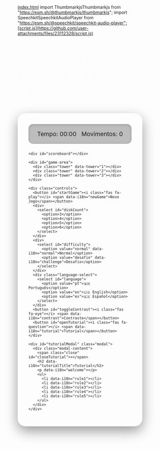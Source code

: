 [index.html](https://github.com/user-attachments/files/23112316/index.html)
import ThumbmarkjsThumbmarkjs from "https://esm.sh/@thumbmarkjs/thumbmarkjs";
import SpeechkitSpeechkitAudioPlayer from "https://esm.sh/@speechkit/speechkit-audio-player";[script.js](https://github.com/user-attachments/files/23112328/script.js)
<!DOCTYPE html>
<html lang="en">

  <head>
    <meta charset="UTF-8">
    <title>Torre de Hanoi</title>
    

  </head>
    
  <body>
  <!DOCTYPE html>
<html lang="pt-br">
<head>
  <meta charset="UTF-8">
  <meta name="viewport" content="width=device-width, initial-scale=1.0">
  <title>Torre de Hanoi - Edição Global</title>
  <link rel="stylesheet" href="https://cdnjs.cloudflare.com/ajax/libs/font-awesome/6.0.0/css/all.min.css">
  <link href="https://fonts.googleapis.com/css2?family=Poppins:wght@400;600;700&display=swap" rel="stylesheet">
  <style>
    * {
      margin: 0;
      padding: 0;
      box-sizing: border-box;
    }

    body {
      font-family: 'Poppins', sans-serif;
      min-height: 100vh;
      background: linear-gradient(145deg, #0f2027, #203a43, #2c5364);
      color: #fff;
      display: flex;
      flex-direction: column;
      align-items: center;
      padding: 40px 20px;
      overflow-x: hidden;
      transition: all 0.5s ease;
    }

    h1 {
      font-size: 2.8rem;
      margin-bottom: 25px;
      text-transform: uppercase;
      letter-spacing: 3px;
      text-shadow: 0 3px 15px rgba(0, 0, 0, 0.6);
      animation: fadeInTitle 1s ease-in-out;
    }

    @keyframes fadeInTitle {
      from { opacity: 0; transform: translateY(-20px); }
      to { opacity: 1; transform: translateY(0); }
    }

    .container {
      background: rgba(255, 255, 255, 0.08);
      border-radius: 25px;
      padding: 35px;
      backdrop-filter: blur(12px);
      box-shadow: 0 15px 40px rgba(0, 0, 0, 0.4);
      width: 100%;
      max-width: 950px;
      transition: transform 0.3s ease;
    }

    .stats {
      display: flex;
      justify-content: space-around;
      margin-bottom: 25px;
      font-size: 1.2rem;
      background: rgba(0, 0, 0, 0.25);
      padding: 20px;
      border-radius: 15px;
      box-shadow: inset 0 2px 10px rgba(0, 0, 0, 0.2);
    }

    #scoreboard {
      text-align: center;
      margin: 25px 0;
      font-size: 1.1rem;
      color: #a3bffa;
      font-weight: 600;
    }

    #game-area {
      display: flex;
      justify-content: space-between;
      width: 100%;
      height: 400px;
      position: relative;
      perspective: 1200px;
    }

    .tower {
      width: 30%;
      display: flex;
      flex-direction: column-reverse;
      align-items: center;
      justify-content: flex-start;
      background: linear-gradient(180deg, rgba(255, 255, 255, 0.12), transparent);
      border-radius: 15px;
      border-bottom: 15px solid #8d5524;
      position: relative;
      cursor: pointer;
      transition: transform 0.4s ease, border-bottom-color 0.4s ease;
    }

    .tower:hover {
      transform: translateY(-8px);
    }

    .tower::after {
      content: '';
      position: absolute;
      bottom: -60px;
      width: 14px;
      height: 120px;
      background: linear-gradient(#8d5524, #5d4037);
      border-radius: 8px;
      box-shadow: 0 5px 20px rgba(0, 0, 0, 0.4);
    }

    .tower.active {
      border-bottom-color: #f1c40f;
      transform: scale(1.06);
    }

    .disk {
      height: 40px;
      margin: 5px 0;
      border-radius: 30px;
      transition: all 0.5s ease;
      color: #fff;
      display: flex;
      align-items: center;
      justify-content: center;
      font-weight: 700;
      text-shadow: 0 2px 5px rgba(0, 0, 0, 0.6);
      box-shadow: 0 6px 20px rgba(0, 0, 0, 0.3);
      animation: slideIn 0.4s ease;
    }

    @keyframes slideIn {
      from { transform: translateY(-30px); opacity: 0; }
      to { transform: translateY(0); opacity: 1; }
    }

    .selected {
      transform: scale(1.2) rotate(3deg);
      box-shadow: 0 0 25px rgba(241, 196, 15, 0.9);
    }

    .controls {
      display: flex;
      flex-wrap: wrap;
      gap: 20px;
      justify-content: center;
      margin-top: 35px;
    }

    button, select {
      padding: 14px 30px;
      font-size: 1.1rem;
      border: none;
      border-radius: 50px;
      background: linear-gradient(45deg, #f1c40f, #e67e22);
      color: #fff;
      cursor: pointer;
      transition: all 0.4s ease;
      box-shadow: 0 6px 20px rgba(0, 0, 0, 0.25);
      text-transform: uppercase;
      font-weight: 700;
      position: relative;
      overflow: hidden;
    }

    button:hover, select:hover {
      transform: translateY(-4px);
      box-shadow: 0 10px 25px rgba(0, 0, 0, 0.35);
      background: linear-gradient(45deg, #f39c12, #d35400);
    }

    button::after {
      content: '';
      position: absolute;
      top: 50%;
      left: 50%;
      width: 0;
      height: 0;
      background: rgba(255, 255, 255, 0.3);
      border-radius: 50%;
      transform: translate(-50%, -50%);
      transition: width 0.6s ease, height 0.6s ease;
    }

    button:hover::after {
      width: 200%;
      height: 200%;
    }

    select {
      background: #34495e;
      appearance: none;
      padding-right: 40px;
    }

    .language-select {
      position: relative;
    }

    .language-select::after {
      content: '\f078';
      font-family: 'Font Awesome 6 Free';
      font-weight: 900;
      position: absolute;
      right: 15px;
      top: 50%;
      transform: translateY(-50%);
      color: #fff;
      pointer-events: none;
    }

    .modal {
      display: none;
      position: fixed;
      z-index: 1000;
      left: 0;
      top: 0;
      width: 100%;
      height: 100%;
      background: rgba(0, 0, 0, 0.95);
      animation: fadeIn 0.4s ease;
    }

    @keyframes fadeIn {
      from { opacity: 0; }
      to { opacity: 1; }
    }

    .modal-content {
      background: #1c2526;
      margin: 10% auto;
      padding: 35px;
      border-radius: 20px;
      width: 90%;
      max-width: 600px;
      box-shadow: 0 15px 50px rgba(0, 0, 0, 0.6);
      position: relative;
      animation: modalPop 0.4s ease;
    }

    @keyframes modalPop {
      from { transform: scale(0.9); opacity: 0; }
      to { transform: scale(1); opacity: 1; }
    }

    .close {
      position: absolute;
      top: 15px;
      right: 25px;
      font-size: 35px;
      color: #fff;
      cursor: pointer;
      transition: color 0.3s ease;
    }

    .close:hover {
      color: #f1c40f;
    }

    .high-contrast {
      background: #000;
      color: #ffeb3b;
    }

    .high-contrast button, .high-contrast select {
      background: #ffeb3b;
      color: #000;
    }

    @media (max-width: 768px) {
      h1 { font-size: 2.2rem; }
      .tower { height: 300px; }
      .disk { height: 32px; font-size: 1rem; }
      button, select { padding: 12px 25px; font-size: 1rem; }
      .stats { flex-direction: column; text-align: center; gap: 15px; }
    }
  </style>
</head>
<body>
  <h1 data-i18n="title">Torre de Hanoi - Edição Global</h1>
  <div class="container">
    <div class="stats">
      <div data-i18n="time">Tempo: <span id="time">00:00</span></div>
      <div id="timeLimitContainer" style="display:none;" data-i18n="remaining">Restante: <span id="timeRemaining">00:00</span></div>
      <div data-i18n="moves">Movimentos: <span id="moves">0</span></div>
    </div>

    <div id="scoreboard"></div>

    <div id="game-area">
      <div class="tower" data-tower="1"></div>
      <div class="tower" data-tower="2"></div>
      <div class="tower" data-tower="3"></div>
    </div>

    <div class="controls">
      <button id="startGame"><i class="fas fa-play"></i> <span data-i18n="newGame">Novo Jogo</span></button>
      <div>
        <select id="diskCount">
          <option>3</option>
          <option>4</option>
          <option>5</option>
          <option>6</option>
        </select>
      </div>
      <div>
        <select id="difficulty">
          <option value="normal" data-i18n="normal">Normal</option>
          <option value="desafio" data-i18n="challenge">Desafio</option>
        </select>
      </div>
      <div class="language-select">
        <select id="language">
          <option value="pt">🇧🇷 Português</option>
          <option value="en">🇺🇸 English</option>
          <option value="es">🇪🇸 Español</option>
        </select>
      </div>
      <button id="toggleContrast"><i class="fas fa-eye"></i> <span data-i18n="contrast">Contraste</span></button>
      <button id="openTutorial"><i class="fas fa-question"></i> <span data-i18n="tutorial">Tutorial</span></button>
    </div>

    <div id="tutorialModal" class="modal">
      <div class="modal-content">
        <span class="close" id="closeTutorial">×</span>
        <h2 data-i18n="tutorialTitle">Tutorial</h2>
        <p data-i18n="welcome"></p>
        <ul>
          <li data-i18n="rule1"></li>
          <li data-i18n="rule2"></li>
          <li data-i18n="rule3"></li>
          <li data-i18n="rule4"></li>
          <li data-i18n="rule5"></li>
        </ul>
      </div>
    </div>
  </div>

  <audio id="audioSelect" src="https://www.soundjay.com/buttons/beep-01a.mp3" preload="auto"></audio>
  <audio id="audioMove" src="https://www.soundjay.com/buttons/beep-07.mp3" preload="auto"></audio>
  <audio id="audioWin" src="https://www.soundjay.com/misc/sounds/bell-ring-01.mp3" preload="auto"></audio>

  <script>
    const translations = {
      pt: {
        title: "Torre de Hanoi - Edição Global",
        time: "Tempo:",
        remaining: "Restante:",
        moves: "Movimentos:",
        newGame: "Novo Jogo",
        normal: "Normal",
        challenge: "Desafio",
        contrast: "Contraste",
        tutorial: "Tutorial",
        tutorialTitle: "Tutorial",
        welcome: "Desafie-se na Torre de Hanoi!",
        rule1: "Mova todos os discos da torre 1 para a torre 3.",
        rule2: "Um disco maior nunca pode ficar sobre um menor.",
        rule3: "Clique para selecionar e mover discos.",
        rule4: "No modo Desafio, o tempo é seu inimigo!",
        rule5: "Movimentos ideais: 2ⁿ - 1.",
        invalidMove: "Movimento inválido!",
        perfectWin: "🎉 Vitória Perfeita!",
        win: "✅ Você venceu!",
        ideal: "ideal",
        in: "em",
        timeUp: "⏰ Tempo esgotado!"
      },
      en: {
        title: "Tower of Hanoi - Global Edition",
        time: "Time:",
        remaining: "Remaining:",
        moves: "Moves:",
        newGame: "New Game",
        normal: "Normal",
        challenge: "Challenge",
        contrast: "Contrast",
        tutorial: "Tutorial",
        tutorialTitle: "Tutorial",
        welcome: "Challenge yourself in Tower of Hanoi!",
        rule1: "Move all disks from tower 1 to tower 3.",
        rule2: "A larger disk cannot be placed on a smaller one.",
        rule3: "Click to select and move disks.",
        rule4: "In Challenge mode, time is your enemy!",
        rule5: "Ideal moves: 2ⁿ - 1.",
        invalidMove: "Invalid move!",
        perfectWin: "🎉 Perfect Victory!",
        win: "✅ You won!",
        ideal: "ideal",
        in: "in",
        timeUp: "⏰ Time's up!"
      },
      es: {
        title: "Torre de Hanói - Edición Global",
        time: "Tiempo:",
        remaining: "Restante:",
        moves: "Movimientos:",
        newGame: "Nuevo Juego",
        normal: "Normal",
        challenge: "Desafío",
        contrast: "Contraste",
        tutorial: "Tutorial",
        tutorialTitle: "Tutorial",
        welcome: "¡Desafíate en la Torre de Hanói!",
        rule1: "Mueve todos los discos de la torre 1 a la torre 3.",
        rule2: "Un disco mayor no puede estar sobre uno menor.",
        rule3: "Haz clic para seleccionar y mover discos.",
        rule4: "¡En modo Desafío, el tiempo es tu enemigo!",
        rule5: "Movimientos ideales: 2ⁿ - 1.",
        invalidMove: "¡Movimiento inválido!",
        perfectWin: "🎉 ¡Victoria Perfecta!",
        win: "✅ ¡Ganaste!",
        ideal: "ideal",
        in: "en",
        timeUp: "⏰ ¡Tiempo agotado!"
      }
    };

    let towers = [[], [], []];
    let selectedDisk = null;
    let selectedTowerIndex = null;
    let moves = 0;
    let timerInterval;
    let startTime;
    let timeLimit = 0;
    let currentDifficulty = "normal";

    function updateLanguage() {
      const lang = document.getElementById('language').value;
      document.querySelectorAll('[data-i18n]').forEach(element => {
        const key = element.getAttribute('data-i18n');
        element.innerHTML = translations[lang][key] || element.innerHTML;
        if (element.tagName === 'DIV' || element.tagName === 'SPAN') {
          element.innerHTML = `${translations[lang][key]} <span id="${key === 'time' ? 'time' : key === 'remaining' ? 'timeRemaining' : 'moves'}">${document.getElementById(key === 'time' ? 'time' : key === 'remaining' ? 'timeRemaining' : 'moves').textContent}</span>`;
        }
      });
      document.title = translations[lang].title;
    }

    function formatTime(seconds) {
      const m = Math.floor(seconds / 60);
      const s = seconds % 60;
      return `${String(m).padStart(2, '0')}:${String(s).padStart(2, '0')}`;
    }

    function updateScoreboard(diskCount, elapsedSeconds, moves) {
      const keyTime = "bestTime_" + diskCount;
      const keyMoves = "bestMoves_" + diskCount;
      let bestTime = localStorage.getItem(keyTime) || Infinity;
      let bestMoves = localStorage.getItem(keyMoves) || Infinity;
      if (elapsedSeconds < bestTime) localStorage.setItem(keyTime, elapsedSeconds);
      if (moves < bestMoves) localStorage.setItem(keyMoves, moves);
      document.getElementById('scoreboard').innerHTML = `
        Best: ${formatTime(parseInt(localStorage.getItem(keyTime)) || 0)} | ${localStorage.getItem(keyMoves) || 0} moves
      `;
    }

    function createDisks(count) {
      towers = [[], [], []];
      document.querySelectorAll('.tower').forEach(tower => {
        tower.innerHTML = '';
        tower.classList.remove('active');
      });
      const colors = ['#e74c3c', '#3498db', '#2ecc71', '#f1c40f', '#9b59b6', '#e67e22'];
      const tower1 = document.querySelector('[data-tower="1"]');
      for (let i = count; i > 0; i--) {
        const disk = document.createElement('div');
        disk.className = 'disk';
        disk.style.width = `${i * 50 + 60}px`;
        disk.style.background = `linear-gradient(45deg, ${colors[(i - 1) % colors.length]}, ${colors[i % colors.length]})`;
        disk.dataset.size = i;
        disk.textContent = i;
        tower1.appendChild(disk);
        towers[0].push(disk);
      }
    }

    function resetSelection() {
      if (selectedDisk) {
        selectedDisk.classList.remove('selected');
        const originalTower = document.querySelector(`[data-tower="${selectedTowerIndex + 1}"]`);
        originalTower.appendChild(selectedDisk);
        towers[selectedTowerIndex].push(selectedDisk);
      }
      selectedDisk = null;
      selectedTowerIndex = null;
      document.querySelectorAll('.tower').forEach(t => t.classList.remove('active'));
    }

    function handleTowerClick(towerElement, towerIndex) {
      if (selectedDisk) {
        if (towerIndex === selectedTowerIndex) {
          resetSelection();
          return;
        }
        const destinationTower = towers[towerIndex];
        const topDisk = destinationTower[destinationTower.length - 1];
        if (!topDisk || parseInt(selectedDisk.dataset.size) < parseInt(topDisk.dataset.size)) {
          destinationTower.push(selectedDisk);
          towerElement.appendChild(selectedDisk);
          moves++;
          document.getElementById('moves').textContent = moves;
          document.getElementById('audioMove').play();
          selectedDisk.classList.remove('selected');
          selectedDisk = null;
          selectedTowerIndex = null;
          document.querySelectorAll('.tower').forEach(t => t.classList.remove('active'));
          checkWin();
        } else {
          alert(translations[document.getElementById('language').value].invalidMove);
          resetSelection();
        }
      } else if (towers[towerIndex].length > 0) {
        selectedDisk = towers[towerIndex].pop();
        selectedTowerIndex = towerIndex;
        selectedDisk.classList.add('selected');
        document.getElementById('audioSelect').play();
        document.querySelector(`[data-tower="${towerIndex + 1}"]`).classList.add('active');
      }
    }

    function vibrateDevice(pattern = [100, 50, 100]) {
      if ('vibrate' in navigator) {
        navigator.vibrate(pattern); // Padrão de vibração: 100ms, pausa 50ms, 100ms
      }
    }

    function checkWin() {
      const lang = document.getElementById('language').value;
      const diskCount = parseInt(document.getElementById('diskCount').value);
      if (towers[2].length === diskCount) {
        clearInterval(timerInterval);
        const elapsedSeconds = Math.floor((new Date() - startTime) / 1000);
        const perfectMoves = Math.pow(2, diskCount) - 1;
        document.getElementById('audioWin').play();
        vibrateDevice([200, 100, 200, 100, 200]); // Vibração de vitória mais elaborada
        setTimeout(() => {
          alert(moves === perfectMoves
            ? `${translations[lang].perfectWin} ${moves} ${translations[lang].moves.toLowerCase()} ${translations[lang].in} ${formatTime(elapsedSeconds)}!`
            : `${translations[lang].win} ${moves} ${translations[lang].moves.toLowerCase()} (${perfectMoves} ${translations[lang].ideal}) ${translations[lang].in} ${formatTime(elapsedSeconds)}!`);
          updateScoreboard(diskCount, elapsedSeconds, moves);
        }, 100);
      }
    }

    function updateTimer() {
      const elapsedSeconds = Math.floor((new Date() - startTime) / 1000);
      document.getElementById('time').textContent = formatTime(elapsedSeconds);
      if (currentDifficulty === "desafio") {
        const remaining = timeLimit - elapsedSeconds;
        if (remaining <= 0) {
          clearInterval(timerInterval);
          alert(translations[document.getElementById('language').value].timeUp);
          return;
        }
        document.getElementById('timeRemaining').textContent = formatTime(remaining);
      }
    }

    document.querySelectorAll('.tower').forEach(tower => {
      tower.addEventListener('click', function() {
        const towerIndex = parseInt(this.dataset.tower) - 1;
        handleTowerClick(this, towerIndex);
      });
    });

    document.getElementById('openTutorial').addEventListener('click', () => {
      document.getElementById('tutorialModal').style.display = 'block';
    });

    document.getElementById('closeTutorial').addEventListener('click', () => {
      document.getElementById('tutorialModal').style.display = 'none';
    });

    window.addEventListener('click', (event) => {
      if (event.target === document.getElementById('tutorialModal')) {
        document.getElementById('tutorialModal').style.display = 'none';
      }
    });

    document.getElementById('toggleContrast').addEventListener('click', () => {
      document.body.classList.toggle('high-contrast');
    });

    document.getElementById('startGame').addEventListener('click', () => {
      const diskCount = parseInt(document.getElementById('diskCount').value);
      currentDifficulty = document.getElementById('difficulty').value;
      clearInterval(timerInterval);
      moves = 0;
      document.getElementById('moves').textContent = '0';
      createDisks(diskCount);
      startTime = new Date();
      timeLimit = currentDifficulty === "desafio" ? diskCount * 60 : 0;
      document.getElementById('timeLimitContainer').style.display = currentDifficulty === "desafio" ? 'block' : 'none';
      timerInterval = setInterval(updateTimer, 1000);
    });

    document.getElementById('language').addEventListener('change', updateLanguage);

    // Inicialização
    createDisks(3);
    updateLanguage();
  </script>
</body>
</html>
    <script type="module" src="./script.js"></script>

  </body>
  
</html>
